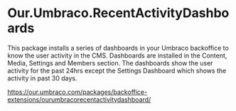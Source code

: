 # Our.Umbraco.RecentActivityDashboards
This package installs a series of dashboards in your Umbraco backoffice to know the user activity in the CMS. Dashboards are installed in the Content, Media, Settings and Members section. The dashboards show the user activity for the past 24hrs except the Settings Dashboard which shows the activity in past 30 days.

https://our.umbraco.com/packages/backoffice-extensions/ourumbracorecentactivitydashboard/
